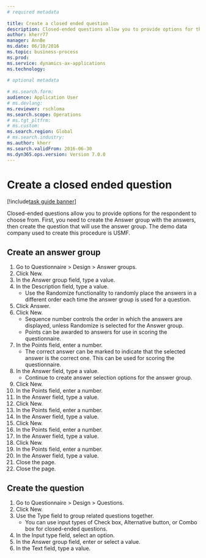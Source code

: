 ```yaml
--- 
# required metadata 
 
title: Create a closed ended question
description: Closed-ended questions allow you to provide options for the respondent to choose from. 
author: kherr77
manager: AnnBe 
ms.date: 06/10/2016
ms.topic: business-process 
ms.prod:  
ms.service: dynamics-ax-applications 
ms.technology:  
 
# optional metadata 
 
# ms.search.form:   
audience: Application User 
# ms.devlang:  
ms.reviewer: rschloma
ms.search.scope: Operations 
# ms.tgt_pltfrm:  
# ms.custom:  
ms.search.region: Global
# ms.search.industry: 
ms.author: kherr
ms.search.validFrom: 2016-06-30 
ms.dyn365.ops.version: Version 7.0.0 
---
```

# Create a closed ended question

[!include[task guide banner](../../includes/task-guide-banner.md)]

Closed-ended questions allow you to provide options for the respondent to choose from. First, you need to create the Answer group with the answers, then create the question that will use the answer group. The demo data company used to create this procedure is USMF.


## Create an answer group
1. Go to Questionnaire > Design > Answer groups.
2. Click New.
3. In the Answer group field, type a value.
4. In the Description field, type a value.
    * Use the Randomize functionality to randomly place the answers in a different order each time the answer group is used for a question.  
5. Click Answer.
6. Click New.
    * Sequence number controls the order in which the answers are displayed, unless Randomize is selected for the Answer group.  
    * Points can be awarded to answers for use in scoring the questionnaire.  
7. In the Points field, enter a number.
    * The correct answer can be marked to indicate that the selected answer is the correct one. This can be used for scoring the questionnaire.  
8. In the Answer field, type a value.
    * Continue to create answer selection options for the answer group.  
9. Click New.
10. In the Points field, enter a number.
11. In the Answer field, type a value.
12. Click New.
13. In the Points field, enter a number.
14. In the Answer field, type a value.
15. Click New.
16. In the Points field, enter a number.
17. In the Answer field, type a value.
18. Click New.
19. In the Points field, enter a number.
20. In the Answer field, type a value.
21. Close the page.
22. Close the page.

## Create the question
1. Go to Questionnaire > Design > Questions.
2. Click New.
3. Use the Type field to group related questions together.
    * You can use input types of Check box, Alternative button, or Combo box for closed-ended questions.  
4. In the Input type field, select an option.
5. In the Answer group field, enter or select a value.
6. In the Text field, type a value.

